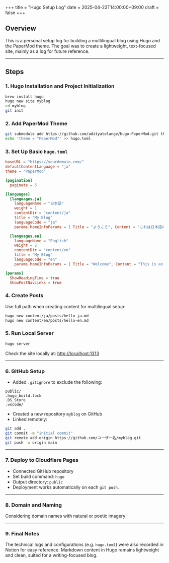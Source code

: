 +++
title = "Hugo Setup Log"
date = 2025-04-23T14:00:00+09:00
draft = false
+++

## Overview

This is a personal setup log for building a multilingual blog using Hugo and the PaperMod theme. The goal was to create a lightweight, text-focused site, mainly as a log for future reference.

---

## Steps

### 1. Hugo Installation and Project Initialization

```bash
brew install hugo
hugo new site myblog
cd myblog
git init
```

### 2. Add PaperMod Theme

```bash
git submodule add https://github.com/adityatelange/hugo-PaperMod.git themes/PaperMod
echo 'theme = "PaperMod"' >> hugo.toml
```

### 3. Set Up Basic `hugo.toml`

```toml
baseURL = "https://yourdomain.com/"
defaultContentLanguage = "ja"
theme = "PaperMod"

[pagination]
  paginate = 5

[languages]
  [languages.ja]
    languageName = "日本語"
    weight = 1
    contentDir = "content/ja"
    title = "My Blog"
    languageCode = "ja"
    params.homeInfoParams = { Title = "ようこそ", Content = "これは日本語のブログです。" }

  [languages.en]
    languageName = "English"
    weight = 2
    contentDir = "content/en"
    title = "My Blog"
    languageCode = "en"
    params.homeInfoParams = { Title = "Welcome", Content = "This is an English blog." }

[params]
  ShowReadingTime = true
  ShowPostNavLinks = true
```

### 4. Create Posts

Use full path when creating content for multilingual setup:

```bash
hugo new content/ja/posts/hello-ja.md
hugo new content/en/posts/hello-en.md
```

### 5. Run Local Server

```bash
hugo server
```

Check the site locally at: [http://localhost:1313](http://localhost:1313)

---

### 6. GitHub Setup

- Added `.gitignore` to exclude the following:

```
public/
.hugo_build.lock
.DS_Store
.vscode/
```

- Created a new repository `myblog` on GitHub
- Linked remotely:

```bash
git add .
git commit -m "initial commit"
git remote add origin https://github.com/ユーザー名/myblog.git
git push -u origin main
```

---

### 7. Deploy to Cloudflare Pages

- Connected GitHub repository
- Set build command: `hugo`
- Output directory: `public`
- Deployment works automatically on each `git push`.

---

### 8. Domain and Naming

Considering domain names with natural or poetic imagery:

---

### 9. Final Notes

The technical logs and configurations (e.g. `hugo.toml`) were also recorded in Notion for easy reference. Markdown content in Hugo remains lightweight and clean, suited for a writing-focused blog.
